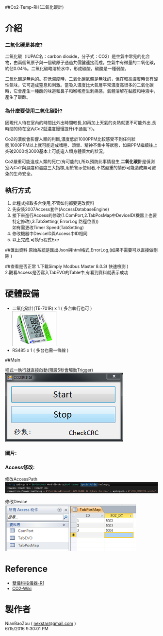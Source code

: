 ##Co2-Temp-RH(二氧化碳計)

# 介紹 #

### 二氧化碳是甚麼? ###

二氧化碳（IUPAC名：carbon dioxide，分子式：CO2）是空氣中常見的化合物，由兩個氧原子與一個碳原子通過共價鍵連接而成。空氣中有微量的二氧化碳，約佔0.04％。二氧化碳略溶於水中，形成碳酸，碳酸是一種弱酸。

二氧化碳是無色的。在低濃度時，二氧化碳氣體是無味的，但在較高濃度時會有酸性氣味，它可造成窒息和刺激。當吸入濃度比大氣層平常濃度高很多的二氧化碳時，它會產生一種酸的味道和鼻子和喉嚨產生刺痛感，氣體溶解在黏膜和唾液中，產生了碳酸。

### 為什麼要使用二氧化碳計? ###

因現代人待在室內的時間比外出時間較長,如再加上天氣的炎熱就更不可能外出,長時間的待在室內Co2就濃度慢慢提升(不通風下)。

Co2的濃度會影響人類的判斷,濃度低於1000PPM比較感受不到任何狀態,1000PPM以上就可能造成嗜睡、頭暈、精神不集中等狀態，如果PPM繼續往上突破2000或3000基本上可能造人類身體很大的狀況。

Co2嚴重可能造成人類的死亡(有可能的),所以預防此事情發生,**二氧化碳計**是偵測室內Co2與濕度和溫度三大指標,用於警示使用者,不然嚴重的情形可能造成無可避免的生命安全。

## 執行方式
1. 此程式採取多台使用,不管如何都要更改資料
2. 先安裝2007Access套件(AccessDatabaseEngine)<br>
3. 接下來進行Access的修改(1.ComPort,2.TabPosMap中DeviceID(機器上也要特定修改),3.TabSetting( ErrorLog 路徑位置))<br>
   如有需更改Timer Speed(TabSetting)
4. 修改機器中DeviceID與Access中ID相同<br>
5. 以上完成,可執行程式Exe<br>

##匯出資料
原始系統是匯出Json與html格式,ErrorLog,(如果不需要可以直接做刪除 )

##查看是否正常
1.下載Simply Modbus Master 8.0.3( 快速檢測 )<br>
2.觀看Access是否寫入TabEVO的Table中,有看到資料就表示成功

# 硬體設備 #

- 二氧化碳計(TE-701R) x 1 ( 多台執行也可 )<br>
![1](https://github.com/nexstar/Co2_Temp_RH_RS485/raw/master/Picture/DevicePicture.PNG)
- RS485 x 1 ( 多台也需一條線 )

##Main

程式一執行就直接啟動(預設5秒會觸動Trigger)<br>
![1](https://github.com/nexstar/Co2_Temp_RH_RS485/raw/master/Picture/Main.PNG)

### 圖片: ###

### Access修改: ###
修改AccessPath<br>
![P4](https://github.com/nexstar/Co2_Temp_RH_RS485/raw/master/Picture/AccessPath.PNG)

修改Device<br>
![P4](https://github.com/nexstar/Co2_Temp_RH_RS485/raw/master/Picture/Device.PNG)

# Reference #

- [雙儀科技儀器-R1](http://www.twintex.com.tw/proimages/pic/IAQ_PHOTO/TE-701R.jpg)
- [CO2-Wiki](https://goo.gl/i36OWo)

# 製作者 #

NianBaoZou	( nexstar@gmail.com )<br>
6/15/2016 9:30:01 PM 
